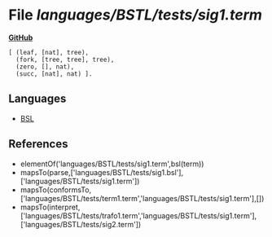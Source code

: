 # File _languages/BSTL/tests/sig1.term_
**[GitHub](https://github.com/softlang/yas/blob/master/languages/BSTL/tests/sig1.term)**
```
[ (leaf, [nat], tree),
  (fork, [tree, tree], tree),
  (zero, [], nat),
  (succ, [nat], nat) ].
```

## Languages
* [BSL](../languages/BSL.md)

## References
* elementOf('languages/BSTL/tests/sig1.term',bsl(term))
* mapsTo(parse,['languages/BSTL/tests/sig1.bsl'],['languages/BSTL/tests/sig1.term'])
* mapsTo(conformsTo,['languages/BSTL/tests/term1.term','languages/BSTL/tests/sig1.term'],[])
* mapsTo(interpret,['languages/BSTL/tests/trafo1.term','languages/BSTL/tests/sig1.term'],['languages/BSTL/tests/sig2.term'])
